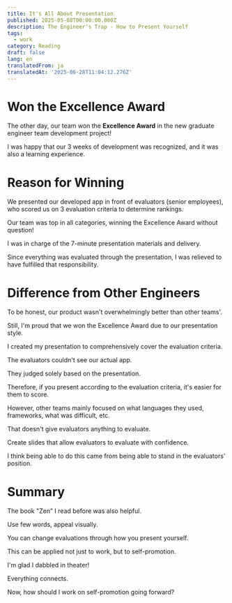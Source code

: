 ```yaml
---
title: It's All About Presentation
published: 2025-05-08T00:00:00.000Z
description: The Engineer's Trap - How to Present Yourself
tags:
  - work
category: Reading
draft: false
lang: en
translatedFrom: ja
translatedAt: '2025-06-28T11:04:12.276Z'
---
```


# Won the Excellence Award

The other day, our team won the **Excellence Award** in the new graduate engineer team development project!

I was happy that our 3 weeks of development was recognized, and it was also a learning experience.

# Reason for Winning

We presented our developed app in front of evaluators (senior employees), who scored us on 3 evaluation criteria to determine rankings.

Our team was top in all categories, winning the Excellence Award without question!

I was in charge of the 7-minute presentation materials and delivery.

Since everything was evaluated through the presentation, I was relieved to have fulfilled that responsibility.

# Difference from Other Engineers

To be honest, our product wasn't overwhelmingly better than other teams'.

Still, I'm proud that we won the Excellence Award due to our presentation style.

I created my presentation to comprehensively cover the evaluation criteria.

The evaluators couldn't see our actual app.

They judged solely based on the presentation.

Therefore, if you present according to the evaluation criteria, it's easier for them to score.

However, other teams mainly focused on what languages they used, frameworks, what was difficult, etc.

That doesn't give evaluators anything to evaluate.

Create slides that allow evaluators to evaluate with confidence.

I think being able to do this came from being able to stand in the evaluators' position.

# Summary

The book "Zen" I read before was also helpful.

Use few words, appeal visually.

You can change evaluations through how you present yourself.

This can be applied not just to work, but to self-promotion.

I'm glad I dabbled in theater!

Everything connects.

Now, how should I work on self-promotion going forward?
